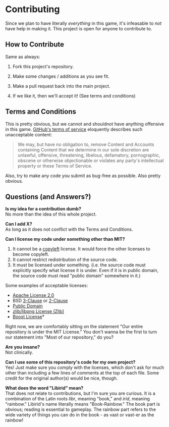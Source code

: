 Contributing
=======================
Since we plan to have literally *everything* in this game, it's infeasable to *not* have help in making it. This project is open for anyone to contribute to.

How to Contribute
-----------------------
Same as always:

1.  Fork this project's repository.

2.  Make some changes / additions as you see fit.

3.  Make a pull request back into the main project.

4.  If we like it, then we'll accept it! (See terms and conditions)

Terms and Conditions
-----------------------
This is pretty obvious, but we cannot and shouldnot have anything offensive in this game. [GitHub's terms of service](https://help.github.com/articles/github-terms-of-service) eloquently describes such unacceptable content:
>We may, but have no obligation to, remove Content and Accounts containing Content that we determine in our sole discretion are unlawful, offensive, threatening, libelous, defamatory, pornographic, obscene or otherwise objectionable or violates any party's intellectual property or these Terms of Service.

Also, try to make any code you submit as bug-free as possible. Also pretty obvious.

Questions (and Answers?)
-----------------------
**Is my idea for a contribution dumb?**  
No more than the idea of this whole project.

**Can I add X?**  
As long as it does not conflict with the Terms and Conditions.

**Can I license my code under something other than MIT?**  
1.  It cannot be a [copyleft](https://www.gnu.org/copyleft/index.html) license. It would force the other licenses to become copyleft.  
2.  It cannot restrict redistribution of the source code.  
3.  It must be licensed under something. (i.e. the source code must explicitly specify what license it is under. Even if it is in public domain, the source code must read "public domain" somewhere in it.)

Some examples of acceptable licenses:
* [Apache License 2.0](http://opensource.org/licenses/Apache-2.0)
* BSD [3-Clause](http://opensource.org/licenses/BSD-3-Clause) or [2-Clause](http://opensource.org/licenses/BSD-2-Clause)
* [Public Domain](http://en.wikipedia.org/wiki/Public_domain)
* [zlib/libpng License (Zlib)](http://opensource.org/licenses/Zlib)
* [Boost License](http://opensource.org/licenses/BSL-1.0)*

Right now, we are comfortably sitting on the statement "Our entire repository is under the MIT License." You don't wanna be the first to turn our statement into "Most of our repository," do you?

**Are you insane?**  
Not clinically.

**Can I use some of this repository's code for my own project?**  
Yes! Just make sure you comply with the licenses, which don't ask for much other than including a few lines of comments at the top of each file. Some credit for the original author(s) would be nice, though.

**What does the word "Libirid" mean?**  
That does not relate to contributions, but I'm sure you are curious. It is a combination of the Latin roots *libr*, meaning "book," and *irid*, meaning "rainbow." Libirid's name literally means "Book-Rainbow." The book part is obvious; reading is essential to gameplay. The rainbow part refers to the wide variety of things you can do in the book - as vast or vast-er as the rainbow! 
